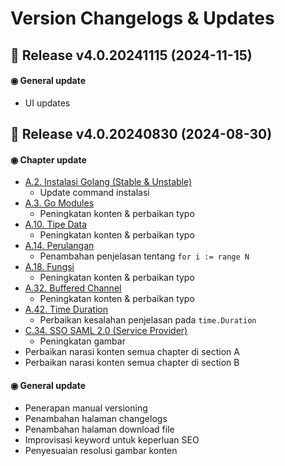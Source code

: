 # Version Changelogs & Updates

## 📝 Release v4.0.20241115 (2024-11-15)

#### ◉ General update

- UI updates

## 📝 Release v4.0.20240830 (2024-08-30)

#### ◉ Chapter update

- [A.2. Instalasi Golang (Stable & Unstable)](/2-instalasi-golang.html)
    - Update command instalasi
- [A.3. Go Modules](/A-setup-go-project-dengan-go-modules.html)
    - Peningkatan konten & perbaikan typo
- [A.10. Tipe Data](A-tipe-data.html)
    - Peningkatan konten & perbaikan typo
- [A.14. Perulangan](/A-perulangan.html)
    - Penambahan penjelasan tentang `for i := range N`
- [A.18. Fungsi](/A-fungsi.html)
    - Peningkatan konten & perbaikan typo
- [A.32. Buffered Channel](/A-buffered-channel.html)
    - Peningkatan konten & perbaikan typo
- [A.42. Time Duration](/A-time-duration.html)
    - Perbaikan kesalahan penjelasan pada `time.Duration`
- [C.34. SSO SAML 2.0 (Service Provider)](/C-golang-sso-saml-sp.html)
    - Peningkatan gambar
- Perbaikan narasi konten semua chapter di section A
- Perbaikan narasi konten semua chapter di section B

#### ◉ General update

- Penerapan manual versioning
- Penambahan halaman changelogs
- Penambahan halaman download file
- Improvisasi keyword untuk keperluan SEO
- Penyesuaian resolusi gambar konten
